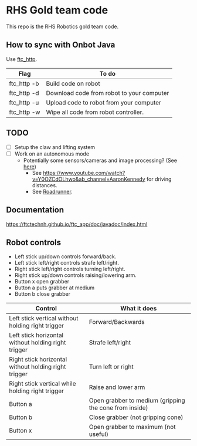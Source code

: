# RHS Gold team code
This repo is the RHS Robotics gold team code.

## How to sync with Onbot Java
Use [ftc_http](https://github.com/TheLostLambda/ftc_http).

| Flag        | To do                                     |
|-------------|-------------------------------------------|
| ftc_http -b | Build code on robot                       |
| ftc_http -d | Download code from robot to your computer |
| ftc_http -u | Upload code to robot from your computer   |
| ftc_http -w | Wipe all code from robot controller.      |



## TODO
- [ ] Setup the claw and lifting system
- [ ] Work on an autonomous mode
  - Potentially some sensors/cameras and image processing? (See [here](http://ftc-docs.firstinspires.org/programming_resources/vision/tensorflow_pp_2022/tensorflow_pp_2022.html))
	- See <https://www.youtube.com/watch?v=Y0OZCdOLhwo&ab_channel=AaronKennedy> for driving distances.
	- See [Roadrunner](https://learnroadrunner.com/).

## Documentation

<https://ftctechnh.github.io/ftc_app/doc/javadoc/index.html>

## Robot controls


- Left stick up/down controls forward/back.
- Left stick left/right controls strafe left/right.
- Right stick left/right controls turning left/right.
- Right stick up/down controls raising/lowering arm.
- Button x open grabber
- Button a puts grabber at medium
- Button b close grabber



| Control                                              | What it does                                           |
|------------------------------------------------------|--------------------------------------------------------|
| Left stick vertical without holding right trigger    | Forward/Backwards                                      |
| Left stick horizontal without holding right trigger  | Strafe left/right                                      |
| Right stick horizontal without holding right trigger | Turn left or right                                     |
| Right stick vertical while holding right trigger     | Raise and lower arm                                    |
| Button a                                             | Open grabber to medium (gripping the cone from inside) |
| Button b                                             | Close grabber (not gripping cone)                      |
| Button x                                             | Open grabber to maximum (not useful)                   |
